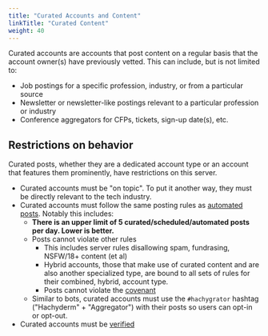 ```yaml
---
title: "Curated Accounts and Content"
linkTitle: "Curated Content"
weight: 40
---
```


Curated accounts are accounts that post content on a regular basis that
the account owner(s) have previously vetted. This can include, but is not
limited to:

* Job postings for a specific profession, industry, or from a particular source
* Newsletter or newsletter-like postings relevant to a particular profession or industry
* Conference aggregators for CFPs, tickets, sign-up date(s), etc.

## Restrictions on behavior

Curated posts, whether they are a dedicated account type or an account that features
them prominently, have restrictions on this server.

* Curated accounts must be "on topic". To put it another way, they must be directly relevant
  to the tech industry.
* Curated accounts must follow the same posting rules as [automated posts](../bot-accounts/#posting-rules).
  Notably this includes:
    * **There is an upper limit of 5 curated/scheduled/automated posts per day. Lower is better.**
    * Posts cannot violate other rules
      * This includes server rules disallowing spam, fundrasing, NSFW/18+ content (et al)
      * Hybrid accounts, those that make use of curated content and are also another specialized type,
        are bound to all sets of rules for their combined, hybrid, account type.
      * Posts cannot violate the [covenant](../covenant/)
    * Similar to bots, curated accounts must use the `#hachygrator` hashtag ("Hachyderm" + "Aggregator") with their posts so users can opt-in or opt-out.
* Curated accounts must be [verified](../verification/)